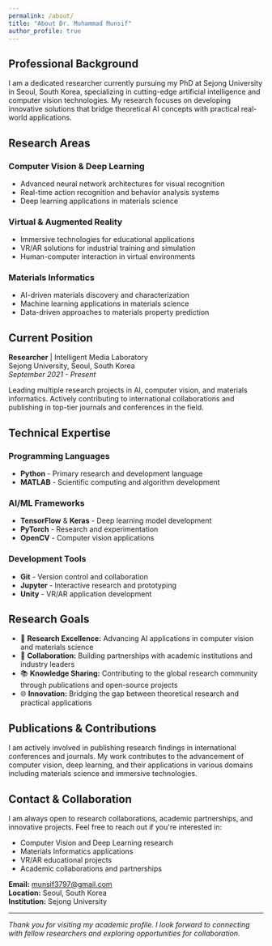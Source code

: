```yaml
---
permalink: /about/
title: "About Dr. Muhammad Munsif"
author_profile: true
---
```


## Professional Background

I am a dedicated researcher currently pursuing my PhD at Sejong University in Seoul, South Korea, specializing in cutting-edge artificial intelligence and computer vision technologies. My research focuses on developing innovative solutions that bridge theoretical AI concepts with practical real-world applications.

## Research Areas

### Computer Vision & Deep Learning
- Advanced neural network architectures for visual recognition
- Real-time action recognition and behavior analysis systems
- Deep learning applications in materials science

### Virtual & Augmented Reality
- Immersive technologies for educational applications
- VR/AR solutions for industrial training and simulation
- Human-computer interaction in virtual environments

### Materials Informatics
- AI-driven materials discovery and characterization
- Machine learning applications in materials science
- Data-driven approaches to materials property prediction

## Current Position

**Researcher** | Intelligent Media Laboratory  
Sejong University, Seoul, South Korea  
*September 2021 - Present*

Leading multiple research projects in AI, computer vision, and materials informatics. Actively contributing to international collaborations and publishing in top-tier journals and conferences in the field.

## Technical Expertise

### Programming Languages
- **Python** - Primary research and development language
- **MATLAB** - Scientific computing and algorithm development

### AI/ML Frameworks
- **TensorFlow** & **Keras** - Deep learning model development
- **PyTorch** - Research and experimentation
- **OpenCV** - Computer vision applications

### Development Tools
- **Git** - Version control and collaboration
- **Jupyter** - Interactive research and prototyping
- **Unity** - VR/AR application development

## Research Goals

- 🎯 **Research Excellence:** Advancing AI applications in computer vision and materials science
- 🤝 **Collaboration:** Building partnerships with academic institutions and industry leaders
- 📚 **Knowledge Sharing:** Contributing to the global research community through publications and open-source projects
- 🌐 **Innovation:** Bridging the gap between theoretical research and practical applications

## Publications & Contributions

I am actively involved in publishing research findings in international conferences and journals. My work contributes to the advancement of computer vision, deep learning, and their applications in various domains including materials science and immersive technologies.

## Contact & Collaboration

I am always open to research collaborations, academic partnerships, and innovative projects. Feel free to reach out if you're interested in:

- Computer Vision and Deep Learning research
- Materials Informatics applications
- VR/AR educational projects
- Academic collaborations and partnerships

**Email:** [munsif3797@gmail.com](mailto:munsif3797@gmail.com)  
**Location:** Seoul, South Korea  
**Institution:** Sejong University

---

*Thank you for visiting my academic profile. I look forward to connecting with fellow researchers and exploring opportunities for collaboration.*